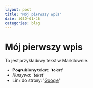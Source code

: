 ```yaml
---
layout: post
title: "Mój pierwszy wpis"
date: 2025-01-18
categories: blog
---
```


# Mój pierwszy wpis

To jest przykładowy tekst w Markdownie.

- **Pogrubiony tekst**: '**tekst**'
- *Kursywa*: '*tekst*'
- Link do strony: '[Google](https://google.com)'
